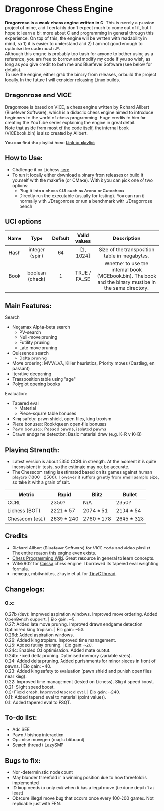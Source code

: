 # Dragonrose Chess Engine
**Dragonrose is a weak chess engine written in C.** This is merely a passion project of mine, and I certainly don't expect much to come out of it, but I hope to learn a bit more about C and programming in general through this experience. On top of this, the engine will be written with readability in mind, so 1) it
is easier to understand and 2) I am not good enough to optimise the code much :P. <br>
Although this engine is probably too trash for anyone to bother using as a reference, you are free to borrow and modify my code if you so wish, as long as you give credit to both me and Bluefever Software (see below for details). <br>
To use the engine, either grab the binary from releases, or build the project locally. In the future I will consider releasing Linux builds. <br>

## Dragonrose and VICE

Dragonrose is based on VICE, a chess engine written by Richard Allbert (Bluefever Software), which is a didactic chess engine aimed to introduce beginners to the world of chess programming. Huge credits to him for creating the YouTube series explaining the engine in great detail. <br>
Note that aside from most of the code itself, the internal book (VICEbook.bin) is also created by Allbert. <br>

You can find the playlist here: [Link to playlist](https://www.youtube.com/playlist?list=PLZ1QII7yudbc-Ky058TEaOstZHVbT-2hg)

## How to Use:

- Challenge it on Lichess [here](https://lichess.org/@/DragonroseDev)
- To run it locally either download a binary from releases or build it yourself with the makefile (or CMake). With it you can pick one of two options:
  - Plug it into a chess GUI such as Arena or Cutechess
  - Directly run the executable (usually for testing). You can run it normally with ./Dragonrose or run a benchmark with ./Dragonrose bench

## UCI options

| Name |      Type       | Default |  Valid values  | Description                                                                                             |
|:----:|:---------------:|:-------:|:--------------:|:-------------------------------------------------------------------------------------------------------:|
| Hash | integer (spin)  |   64    |    [1, 1024]   | Size of the transposition table in megabytes.                                                           |
| Book | boolean (check) |    1    |  TRUE / FALSE  | Whether to use the internal book (VICEbook.bin). The book and the binary must be in the same directory. |

## Main Features:

Search:
- Negamax Alpha-beta search
  - PV-search
  - Null-move pruning
  - Futility pruning
  - Late move pruning
- Quiesence search
  - Delta pruning
- Move ordering: MVV/LVA, Killer heuristics, Priority moves (Castling, en passant)
- Iterative deepening
- Transposition table using "age"
- Polyglot opening books

Evaluation:
- Tapered eval
  - Material
  - Piece-square table bonuses
- King safety: pawn shield, open files, king tropism
- Piece bonuses: Rook/queen open-file bonuses
- Pawn bonuses: Passed pawns, isolated pawns
- Drawn endgame detection: Basic material draw (e.g. K+R v K+B)

## Playing Strength:

- Latest version is about 2350 CCRL in strength. At the moment it is quite inconsistent in tests, so the estimate may not be accurate.
- The Chesscom rating is estimated based on its games against human players (1800 - 2500). However it suffers greatly from small sample size, so take it with a grain of salt.

| Metric | Rapid | Blitz | Bullet |
| --- | --- | --- | --- |
| CCRL | 2350? | N/A | 2350? |
| Lichess (BOT) | 2221 ± 57 | 2074 ± 51 | 2104 ± 54 |
| Chesscom (est.) | 2639 ± 240 | 2760 ± 178 | 2645 ± 328 |

## Credits
- Richard Allbert (Bluefever Software) for VICE code and video playlist. The entire reason this engine even exists.
- [Chess Programming Wiki](https://www.chessprogramming.org/Main_Page). Great resource in general to learn concepts.
- Witek902 for [Caissa](https://github.com/Witek902/Caissa) chess engine. I borrowed its tapered eval weighting formula.
- nemequ, mbitsnbites, zhuyie et al. for [TinyCThread](https://github.com/tinycthread/tinycthread/tree/master).

## Changelogs: <br>
### 0.x: <br>
0.27b (dev): Improved aspiration windows. Improved move ordering. Added OpenBench support. | Elo gain: ~5. <br>
0.27: Added late move pruning. Improved drawn endgame detection. Optimised king tropism. | Elo gain: ~50. <br>
0.26d: Added aspiration windows. <br>
0.26: Added king tropism. Improved time management. <br>
0.25: Added futility pruning. | Elo gain: ~20. <br> 
0.24c: Enabled O3 optimisation. Added mate ouptut. <br>
0.24b: Fixed delta pruning. Optimised memory (variable sizes). <br>
0.24: Added delta pruning. Added punishments for minor pieces in front of pawns. | Elo gain: ~40. <br>
0.23: Added king safety to evaluation (pawn shield and punish open files near king). <br>
0.22: Improved time management (tested on Lichess). Slight speed boost. <br>
0.21: Slight speed boost. <br>
0.2: Fixed crash. Improved tapered eval. | Elo gain: ~240. <br>
0.11: Added tapered eval to material (point values). <br>
0.1: Added tapered eval to PSQT. <br>

## To-do list:
- Add SEE
- Pawn / bishop interaction
- Optimise movegen (magic bitboard)
- Search thread / LazySMP

## Bugs to fix:
- Non-deterministic node count
- May blunder threefold in a winning position due to how threefold is implemented
- ID loop needs to only exit when it has a legal move (i.e done depth 1 at least)
- Obscure illegal move bug that occurs once every 100-200 games. Not replicable just with FEN.